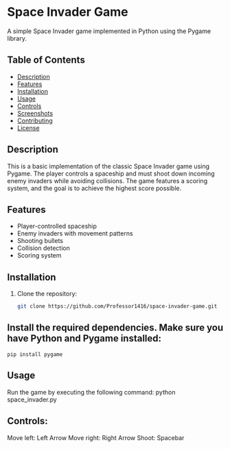 # Space Invader Game

A simple Space Invader game implemented in Python using the Pygame library.

## Table of Contents
- [Description](#description)
- [Features](#features)
- [Installation](#installation)
- [Usage](#usage)
- [Controls](#controls)
- [Screenshots](#screenshots)
- [Contributing](#contributing)
- [License](#license)

## Description

This is a basic implementation of the classic Space Invader game using Pygame. The player controls a spaceship and must shoot down incoming enemy invaders while avoiding collisions. The game features a scoring system, and the goal is to achieve the highest score possible.

## Features

- Player-controlled spaceship
- Enemy invaders with movement patterns
- Shooting bullets
- Collision detection
- Scoring system

## Installation

1. Clone the repository:

   ```bash
   git clone https://github.com/Professor1416/space-invader-game.git

## Install the required dependencies. Make sure you have Python and Pygame installed:
    pip install pygame 


## Usage
 Run the game by executing the following command:
   python space_invader.py


## Controls:

Move left: Left Arrow
Move right: Right Arrow
Shoot: Spacebar


